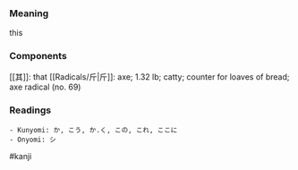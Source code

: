 ### Meaning

this

### Components

[[其]]: that [[Radicals/斤|斤]]: axe; 1.32 lb; catty; counter for loaves of bread; axe radical (no. 69)

### Readings

```
- Kunyomi: か, こう, か.く, この, これ, ここに
- Onyomi: シ
```

#kanji